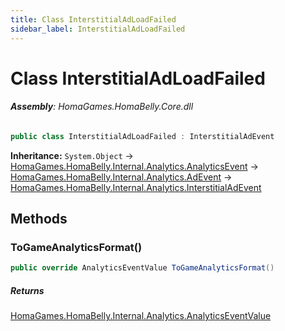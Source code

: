 ```yaml
---
title: Class InterstitialAdLoadFailed
sidebar_label: InterstitialAdLoadFailed
---
```

# Class InterstitialAdLoadFailed


###### **Assembly**: HomaGames.HomaBelly.Core.dll

```csharp title="Declaration"
public class InterstitialAdLoadFailed : InterstitialAdEvent
```
**Inheritance:** `System.Object` -> [HomaGames.HomaBelly.Internal.Analytics.AnalyticsEvent](../HomaGames.HomaBelly.Internal.Analytics/AnalyticsEvent) -> [HomaGames.HomaBelly.Internal.Analytics.AdEvent](../HomaGames.HomaBelly.Internal.Analytics/AdEvent) -> [HomaGames.HomaBelly.Internal.Analytics.InterstitialAdEvent](../HomaGames.HomaBelly.Internal.Analytics/InterstitialAdEvent)

## Methods
### ToGameAnalyticsFormat()


```csharp title="Declaration"
public override AnalyticsEventValue ToGameAnalyticsFormat()
```

##### Returns

[HomaGames.HomaBelly.Internal.Analytics.AnalyticsEventValue](../HomaGames.HomaBelly.Internal.Analytics/AnalyticsEventValue)
